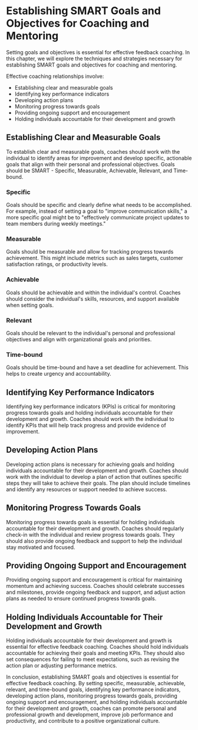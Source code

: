 Establishing SMART Goals and Objectives for Coaching and Mentoring
===========================================================================================================

Setting goals and objectives is essential for effective feedback coaching. In this chapter, we will explore the techniques and strategies necessary for establishing SMART goals and objectives for coaching and mentoring.

Effective coaching relationships involve:

* Establishing clear and measurable goals
* Identifying key performance indicators
* Developing action plans
* Monitoring progress towards goals
* Providing ongoing support and encouragement
* Holding individuals accountable for their development and growth

Establishing Clear and Measurable Goals
---------------------------------------

To establish clear and measurable goals, coaches should work with the individual to identify areas for improvement and develop specific, actionable goals that align with their personal and professional objectives. Goals should be SMART - Specific, Measurable, Achievable, Relevant, and Time-bound.

### Specific

Goals should be specific and clearly define what needs to be accomplished. For example, instead of setting a goal to "improve communication skills," a more specific goal might be to "effectively communicate project updates to team members during weekly meetings."

### Measurable

Goals should be measurable and allow for tracking progress towards achievement. This might include metrics such as sales targets, customer satisfaction ratings, or productivity levels.

### Achievable

Goals should be achievable and within the individual's control. Coaches should consider the individual's skills, resources, and support available when setting goals.

### Relevant

Goals should be relevant to the individual's personal and professional objectives and align with organizational goals and priorities.

### Time-bound

Goals should be time-bound and have a set deadline for achievement. This helps to create urgency and accountability.

Identifying Key Performance Indicators
--------------------------------------

Identifying key performance indicators (KPIs) is critical for monitoring progress towards goals and holding individuals accountable for their development and growth. Coaches should work with the individual to identify KPIs that will help track progress and provide evidence of improvement.

Developing Action Plans
-----------------------

Developing action plans is necessary for achieving goals and holding individuals accountable for their development and growth. Coaches should work with the individual to develop a plan of action that outlines specific steps they will take to achieve their goals. The plan should include timelines and identify any resources or support needed to achieve success.

Monitoring Progress Towards Goals
---------------------------------

Monitoring progress towards goals is essential for holding individuals accountable for their development and growth. Coaches should regularly check-in with the individual and review progress towards goals. They should also provide ongoing feedback and support to help the individual stay motivated and focused.

Providing Ongoing Support and Encouragement
-------------------------------------------

Providing ongoing support and encouragement is critical for maintaining momentum and achieving success. Coaches should celebrate successes and milestones, provide ongoing feedback and support, and adjust action plans as needed to ensure continued progress towards goals.

Holding Individuals Accountable for Their Development and Growth
----------------------------------------------------------------

Holding individuals accountable for their development and growth is essential for effective feedback coaching. Coaches should hold individuals accountable for achieving their goals and meeting KPIs. They should also set consequences for failing to meet expectations, such as revising the action plan or adjusting performance metrics.

In conclusion, establishing SMART goals and objectives is essential for effective feedback coaching. By setting specific, measurable, achievable, relevant, and time-bound goals, identifying key performance indicators, developing action plans, monitoring progress towards goals, providing ongoing support and encouragement, and holding individuals accountable for their development and growth, coaches can promote personal and professional growth and development, improve job performance and productivity, and contribute to a positive organizational culture.


